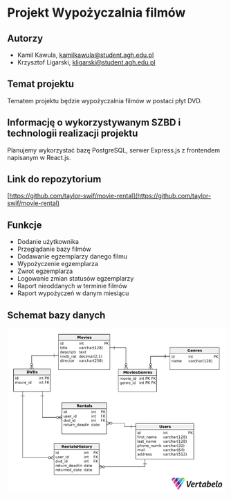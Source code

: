 # Projekt Wypożyczalnia filmów
## Autorzy
- Kamil Kawula, kamilkawula@student.agh.edu.pl
- Krzysztof Ligarski, kligarski@student.agh.edu.pl

## Temat projektu
Tematem projektu będzie wypożyczalnia filmów w postaci płyt DVD.

## Informację o wykorzystywanym SZBD i technologii realizacji projektu
Planujemy wykorzystać bazę PostgreSQL, serwer Express.js z frontendem napisanym w React.js.

## Link do repozytorium
[https://github.com/taylor-swif/movie-rental](https://github.com/taylor-swif/movie-rental)

## Funkcje
- Dodanie użytkownika
- Przeglądanie bazy filmów
- Dodawanie egzemplarzy danego filmu
- Wypożyczenie egzemplarza
- Zwrot egzemplarza
- Logowanie zmian statusów egzemplarzy
- Raport nieoddanych w terminie filmów
- Raport wypożyczeń w danym miesiącu

## Schemat bazy danych

![schemat](schemat.png)
